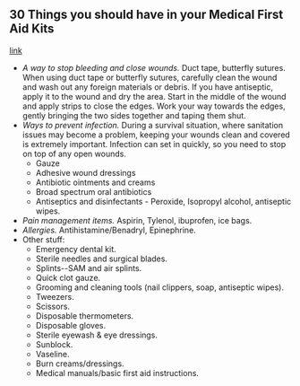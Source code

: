 ## 30 Things you should have in your Medical First Aid Kits
[link](http://offgridsurvival.com/30-things-you-should-have-in-your-medical-kits/)

- *A way to stop bleeding and close wounds.* Duct tape, butterfly sutures. When using duct tape or butterfly sutures, carefully clean the wound and wash out any foreign materials or debris. If you have antiseptic, apply it to the wound and dry the area. Start in the middle of the wound and apply strips to close the edges. Work your way towards the edges, gently bringing the two sides together and taping them shut.
- *Ways to prevent infection.* During a survival situation, where sanitation issues may become a problem, keeping your wounds clean and covered is extremely important. Infection can set in quickly, so you need to stop on top of any open wounds.
  - Gauze
  - Adhesive wound dressings
  - Antibiotic ointments and creams
  - Broad spectrum oral antibiotics
  - Antiseptics and disinfectants - Peroxide, Isopropyl alcohol, antiseptic wipes.
- *Pain management items.* Aspirin, Tylenol, ibuprofen, ice bags.
- *Allergies.* Antihistamine/Benadryl, Epinephrine.
- Other stuff:
  - Emergency dental kit.
  - Sterile needles and surgical blades.
  - Splints--SAM and air splints.
  - Quick clot gauze.
  - Grooming and cleaning tools (nail clippers, soap, antiseptic wipes).
  - Tweezers.
  - Scissors.
  - Disposable thermometers.
  - Disposable gloves.
  - Sterile eyewash & eye dressings.
  - Sunblock.
  - Vaseline.
  - Burn creams/dressings.
  - Medical manuals/basic first aid instructions.
